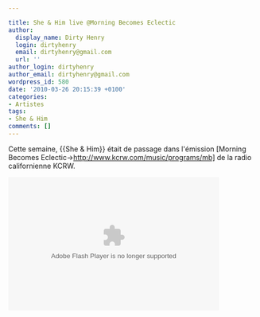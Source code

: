 ```yaml
---

title: She & Him live @Morning Becomes Eclectic
author:
  display_name: Dirty Henry
  login: dirtyhenry
  email: dirtyhenry@gmail.com
  url: ''
author_login: dirtyhenry
author_email: dirtyhenry@gmail.com
wordpress_id: 580
date: '2010-03-26 20:15:39 +0100'
categories:
- Artistes
tags:
- She & Him
comments: []
---
```

Cette semaine, {{She & Him}} était de passage dans l'émission [Morning Becomes Eclectic->http://www.kcrw.com/music/programs/mb] de la radio californienne KCRW.

<object width="424" height="268"><param name="movie" value="http://www.kcrw.com/music/programs/mb/mb100324she_and_him/embed-audio"></param><param name="wmode" value="transparent"></param><embed src="http://www.kcrw.com/music/programs/mb/mb100324she_and_him/embed-audio" type="application/x-shockwave-flash" wmode="transparent" width="424" height="268"></embed></object>
